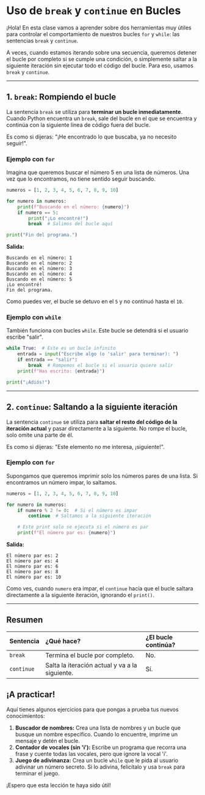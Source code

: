 # Uso de `break` y `continue` en Bucles

¡Hola! En esta clase vamos a aprender sobre dos herramientas muy útiles para controlar el comportamiento de nuestros bucles `for` y `while`: las sentencias `break` y `continue`.

A veces, cuando estamos iterando sobre una secuencia, queremos detener el bucle por completo si se cumple una condición, o simplemente saltar a la siguiente iteración sin ejecutar todo el código del bucle. Para eso, usamos `break` y `continue`.

---

## 1. `break`: Rompiendo el bucle

La sentencia `break` se utiliza para **terminar un bucle inmediatamente**. Cuando Python encuentra un `break`, sale del bucle en el que se encuentra y continúa con la siguiente línea de código fuera del bucle.

Es como si dijeras: "¡He encontrado lo que buscaba, ya no necesito seguir!".

### Ejemplo con `for`

Imagina que queremos buscar el número 5 en una lista de números. Una vez que lo encontramos, no tiene sentido seguir buscando.

```python
numeros = [1, 2, 3, 4, 5, 6, 7, 8, 9, 10]

for numero in numeros:
    print(f"Buscando en el número: {numero}")
    if numero == 5:
        print("¡Lo encontré!")
        break  # Salimos del bucle aquí

print("Fin del programa.")
```

**Salida:**

```
Buscando en el número: 1
Buscando en el número: 2
Buscando en el número: 3
Buscando en el número: 4
Buscando en el número: 5
¡Lo encontré!
Fin del programa.
```

Como puedes ver, el bucle se detuvo en el `5` y no continuó hasta el `10`.

### Ejemplo con `while`

También funciona con bucles `while`. Este bucle se detendrá si el usuario escribe "salir".

```python
while True:  # Este es un bucle infinito
    entrada = input("Escribe algo (o 'salir' para terminar): ")
    if entrada == "salir":
        break  # Rompemos el bucle si el usuario quiere salir
    print(f"Has escrito: {entrada}")

print("¡Adiós!")
```

---

## 2. `continue`: Saltando a la siguiente iteración

La sentencia `continue` se utiliza para **saltar el resto del código de la iteración actual** y pasar directamente a la siguiente. No rompe el bucle, solo omite una parte de él.

Es como si dijeras: "Este elemento no me interesa, ¡siguiente!".

### Ejemplo con `for`

Supongamos que queremos imprimir solo los números pares de una lista. Si encontramos un número impar, lo saltamos.

```python
numeros = [1, 2, 3, 4, 5, 6, 7, 8, 9, 10]

for numero in numeros:
    if numero % 2 != 0:  # Si el número es impar
        continue  # Saltamos a la siguiente iteración

    # Este print solo se ejecuta si el número es par
    print(f"El número par es: {numero}")
```

**Salida:**

```
El número par es: 2
El número par es: 4
El número par es: 6
El número par es: 8
El número par es: 10
```

Como ves, cuando `numero` era impar, el `continue` hacía que el bucle saltara directamente a la siguiente iteración, ignorando el `print()`.

---

## Resumen

| Sentencia  | ¿Qué hace?                                     | ¿El bucle continúa? |
| :--------- | :--------------------------------------------- | :------------------ |
| `break`    | Termina el bucle por completo.                 | No.                 |
| `continue` | Salta la iteración actual y va a la siguiente. | Sí.                 |

## ¡A practicar!

Aquí tienes algunos ejercicios para que pongas a prueba tus nuevos conocimientos:

1.  **Buscador de nombres:** Crea una lista de nombres y un bucle que busque un nombre específico. Cuando lo encuentre, imprime un mensaje y detén el bucle.
2.  **Contador de vocales (sin 'i'):** Escribe un programa que recorra una frase y cuente todas las vocales, pero que ignore la vocal 'i'.
3.  **Juego de adivinanza:** Crea un bucle `while` que le pida al usuario adivinar un número secreto. Si lo adivina, felicítalo y usa `break` para terminar el juego.

¡Espero que esta lección te haya sido útil!
